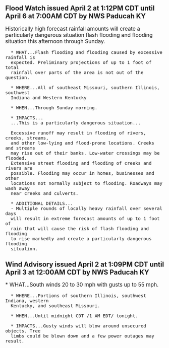 <p>
   <h2>Flood Watch issued April 2 at 1:12PM CDT until April 6 at 7:00AM CDT by NWS Paducah KY</h2>
   <div style="font-size:120%">Historically high forecast rainfall amounts will create a
      particularly dangerous situation flash flooding and flooding
      situation this afternoon through Sunday.
      
      * WHAT...Flash flooding and flooding caused by excessive rainfall is
      expected. Preliminary projections of up to 1 foot of total
      rainfall over parts of the area is not out of the question.
      
      * WHERE...All of southeast Missouri, southern Illinois, southwest
      Indiana and Western Kentucky
      
      * WHEN...Through Sunday morning.
      
      * IMPACTS...
      ...This is a particularly dangerous situation...
      
      Excessive runoff may result in flooding of rivers, creeks, streams,
      and other low-lying and flood-prone locations. Creeks and streams
      may rise out of their banks. Low-water crossings may be flooded.
      Extensive street flooding and flooding of creeks and rivers are
      possible. Flooding may occur in homes, businesses and other
      locations not normally subject to flooding. Roadways may wash away
      near creeks and culverts.
      
      * ADDITIONAL DETAILS...
      - Multiple rounds of locally heavy rainfall over several days
      will result in extreme forecast amounts of up to 1 foot of
      rain that will cause the risk of flash flooding and flooding
      to rise markedly and create a particularly dangerous flooding
      situation.
   </div>
</p>
<p>
   <h2>Wind Advisory issued April 2 at 1:09PM CDT until April 3 at 12:00AM CDT by NWS Paducah KY</h2>
   <div style="font-size:120%">* WHAT...South winds 20 to 30 mph with gusts up to 55 mph.
      
      * WHERE...Portions of southern Illinois, southwest Indiana, western
      Kentucky, and southeast Missouri.
      
      * WHEN...Until midnight CDT /1 AM EDT/ tonight.
      
      * IMPACTS...Gusty winds will blow around unsecured objects. Tree
      limbs could be blown down and a few power outages may result.
   </div>
</p>